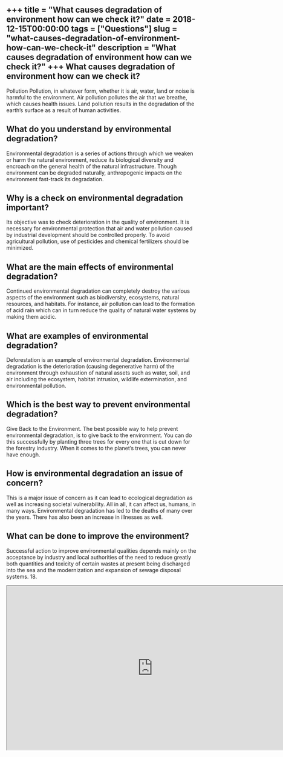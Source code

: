 +++
title = "What causes degradation of environment how can we check it?"
date = 2018-12-15T00:00:00
tags = ["Questions"]
slug = "what-causes-degradation-of-environment-how-can-we-check-it"
description = "What causes degradation of environment how can we check it?"
+++
What causes degradation of environment how can we check it?
-----------------------------------------------------------

Pollution Pollution, in whatever form, whether it is air, water, land or noise is harmful to the environment. Air pollution pollutes the air that we breathe, which causes health issues. Land pollution results in the degradation of the earth’s surface as a result of human activities.

What do you understand by environmental degradation?
----------------------------------------------------

Environmental degradation is a series of actions through which we weaken or harm the natural environment, reduce its biological diversity and encroach on the general health of the natural infrastructure. Though environment can be degraded naturally, anthropogenic impacts on the environment fast-track its degradation.

Why is a check on environmental degradation important?
------------------------------------------------------

Its objective was to check deterioration in the quality of environment. It is necessary for environmental protection that air and water pollution caused by industrial development should be controlled properly. To avoid agricultural pollution, use of pesticides and chemical fertilizers should be minimized.

What are the main effects of environmental degradation?
-------------------------------------------------------

Continued environmental degradation can completely destroy the various aspects of the environment such as biodiversity, ecosystems, natural resources, and habitats. For instance, air pollution can lead to the formation of acid rain which can in turn reduce the quality of natural water systems by making them acidic.

What are examples of environmental degradation?
-----------------------------------------------

Deforestation is an example of environmental degradation. Environmental degradation is the deterioration (causing degenerative harm) of the environment through exhaustion of natural assets such as water, soil, and air including the ecosystem, habitat intrusion, wildlife extermination, and environmental pollution.

Which is the best way to prevent environmental degradation?
-----------------------------------------------------------

Give Back to the Environment. The best possible way to help prevent environmental degradation, is to give back to the environment. You can do this successfully by planting three trees for every one that is cut down for the forestry industry. When it comes to the planet’s trees, you can never have enough.

How is environmental degradation an issue of concern?
-----------------------------------------------------

This is a major issue of concern as it can lead to ecological degradation as well as increasing societal vulnerability. All in all, it can affect us, humans, in many ways. Environmental degradation has led to the deaths of many over the years. There has also been an increase in illnesses as well.

What can be done to improve the environment?
--------------------------------------------

Successful action to improve environmental qualities depends mainly on the acceptance by industry and local authorities of the need to reduce greatly both quantities and toxicity of certain wastes at present being discharged into the sea and the modernization and expansion of sewage disposal systems. 18.

<iframe allow="accelerometer; autoplay; clipboard-write; encrypted-media; gyroscope; picture-in-picture" allowfullscreen="" class="__youtube_prefs__  epyt-is-override  no-lazyload" data-no-lazy="1" data-origheight="433" data-origwidth="770" data-skipgform_ajax_framebjll="" height="433" id="_ytid_17896" loading="lazy" src="https://www.youtube.com/embed/bJKLTY72C5o?enablejsapi=1&autoplay=0&cc_load_policy=0&cc_lang_pref=&iv_load_policy=1&loop=0&modestbranding=0&rel=1&fs=1&playsinline=0&autohide=2&theme=dark&color=red&controls=1&" title="YouTube player" width="770"></iframe>